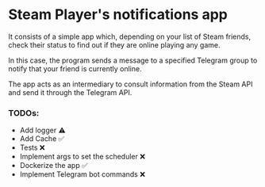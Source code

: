 # Steam Player's notifications app

It consists of a simple app which, depending on your list of Steam friends, check their status to find out if they are 
online playing any game. 

In this case, the program sends a message to a specified Telegram group to notify that your friend is currently online.

The app acts as an intermediary to consult information from the Steam API and send it through the Telegram API.

### TODOs:

- Add logger :warning:
- Add Cache :white_check_mark:
- Tests :x:
- Implement args to set the scheduler :x:
- Dockerize the app :white_check_mark:
- Implement Telegram bot commands :x:

